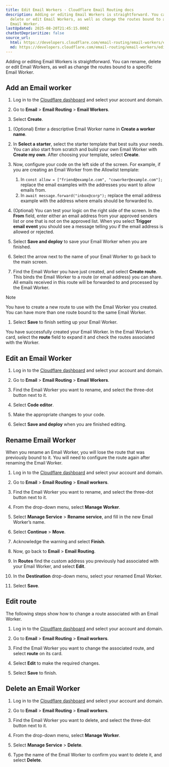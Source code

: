```yaml
---
title: Edit Email Workers · Cloudflare Email Routing docs
description: Adding or editing Email Workers is straightforward. You can rename,
  delete or edit Email Workers, as well as change the routes bound to a specific
  Email Worker.
lastUpdated: 2025-08-20T21:45:15.000Z
chatbotDeprioritize: false
source_url:
  html: https://developers.cloudflare.com/email-routing/email-workers/edit-email-workers/
  md: https://developers.cloudflare.com/email-routing/email-workers/edit-email-workers/index.md
---
```


Adding or editing Email Workers is straightforward. You can rename, delete or edit Email Workers, as well as change the routes bound to a specific Email Worker.

## Add an Email worker

1. Log in to the [Cloudflare dashboard](https://dash.cloudflare.com/) and select your account and domain.

2. Go to **Email** > **Email Routing** > **Email Workers**.

3. Select **Create**.

1) (Optional) Enter a descriptive Email Worker name in **Create a worker name**.

2) In **Select a starter**, select the starter template that best suits your needs. You can also start from scratch and build your own Email Worker with **Create my own**. After choosing your template, select **Create**.

3) Now, configure your code on the left side of the screen. For example, if you are creating an Email Worker from the Allowlist template:

   1. In `const allow = ["friend@example.com", "coworker@example.com"];` replace the email examples with the addresses you want to allow emails from.
   2. In `await message.forward("inbox@corp");` replace the email address example with the address where emails should be forwarded to.

4) (Optional) You can test your logic on the right side of the screen. In the **From** field, enter either an email address from your approved senders list or one that is not on the approved list. When you select **Trigger email event** you should see a message telling you if the email address is allowed or rejected.

5) Select **Save and deploy** to save your Email Worker when you are finished.

6) Select the arrow next to the name of your Email Worker to go back to the main screen.

7) Find the Email Worker you have just created, and select **Create route**. This binds the Email Worker to a route (or email address) you can share. All emails received in this route will be forwarded to and processed by the Email Worker.

Note

You have to create a new route to use with the Email Worker you created. You can have more than one route bound to the same Email Worker.

1. Select **Save** to finish setting up your Email Worker.

You have successfully created your Email Worker. In the Email Worker’s card, select the **route** field to expand it and check the routes associated with the Worker.

## Edit an Email Worker

1. Log in to the [Cloudflare dashboard](https://dash.cloudflare.com/) and select your account and domain.

2. Go to **Email** > **Email Routing** > **Email Workers**.

3. Find the Email Worker you want to rename, and select the three-dot button next to it.

4. Select **Code editor**.

5. Make the appropriate changes to your code.

6. Select **Save and deploy** when you are finished editing.

## Rename Email Worker

When you rename an Email Worker, you will lose the route that was previously bound to it. You will need to configure the route again after renaming the Email Worker.

1. Log in to the [Cloudflare dashboard](https://dash.cloudflare.com/) and select your account and domain.

2. Go to **Email** > **Email Routing** > **Email workers**.

3. Find the Email Worker you want to rename, and select the three-dot button next to it.

4. From the drop-down menu, select **Manage Worker**.

5. Select **Manage Service** > **Rename service**, and fill in the new Email Worker’s name.

6. Select **Continue** > **Move**.

7. Acknowledge the warning and select **Finish**.

8. Now, go back to **Email** > **Email Routing**.

9. In **Routes** find the custom address you previously had associated with your Email Worker, and select **Edit**.

10. In the **Destination** drop-down menu, select your renamed Email Worker.

11. Select **Save**.

## Edit route

The following steps show how to change a route associated with an Email Worker.

1. Log in to the [Cloudflare dashboard](https://dash.cloudflare.com/) and select your account and domain.

2. Go to **Email** > **Email Routing** > **Email workers**.

3. Find the Email Worker you want to change the associated route, and select **route** on its card.

4. Select **Edit** to make the required changes.

5. Select **Save** to finish.

## Delete an Email Worker

1. Log in to the [Cloudflare dashboard](https://dash.cloudflare.com/) and select your account and domain.

2. Go to **Email** > **Email Routing** > **Email workers**.

3. Find the Email Worker you want to delete, and select the three-dot button next to it.

4. From the drop-down menu, select **Manage Worker**.

5. Select **Manage Service** > **Delete**.

6. Type the name of the Email Worker to confirm you want to delete it, and select **Delete**.
